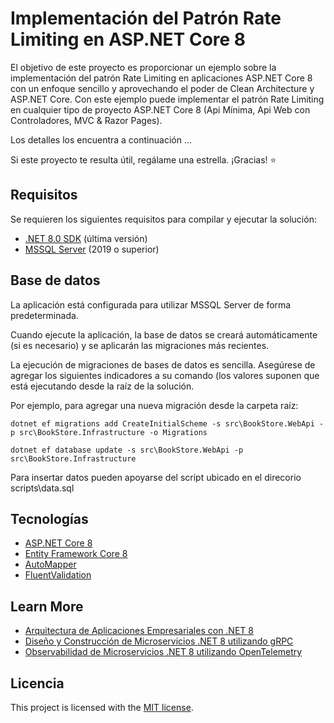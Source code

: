 # Implementación del Patrón Rate Limiting en ASP.NET Core 8

El objetivo de este proyecto es proporcionar un ejemplo sobre la implementación del patrón Rate Limiting en aplicaciones ASP.NET Core 8 con un enfoque sencillo y aprovechando el poder de Clean Architecture y ASP.NET Core. Con este ejemplo puede implementar el patrón Rate Limiting en cualquier tipo de proyecto ASP.NET Core 8 (Api Mínima, Api Web con Controladores, MVC & Razor Pages).

Los detalles los encuentra a continuación ...

Si este proyecto te resulta útil, regálame una estrella. ¡Gracias! ⭐

## Requisitos
Se requieren los siguientes requisitos para compilar y ejecutar la solución:

- [.NET 8.0 SDK](https://dotnet.microsoft.com/download/dotnet/8.0) (última versión)
- [MSSQL Server](https://www.microsoft.com/es-es/sql-server/sql-server-downloads) (2019 o superior)

## Base de datos
La aplicación está configurada para utilizar MSSQL Server de forma predeterminada.

Cuando ejecute la aplicación, la base de datos se creará automáticamente (si es necesario) y se aplicarán las migraciones más recientes.

La ejecución de migraciones de bases de datos es sencilla. Asegúrese de agregar los siguientes indicadores a su comando (los valores suponen que está ejecutando desde la raíz de la solución.

Por ejemplo, para agregar una nueva migración desde la carpeta raíz:

`dotnet ef migrations add CreateInitialScheme -s src\BookStore.WebApi -p src\BookStore.Infrastructure -o Migrations`

`dotnet ef database update -s src\BookStore.WebApi -p src\BookStore.Infrastructure`

Para insertar datos pueden apoyarse del script ubicado en el direcorio scripts\data.sql

## Tecnologías

* [ASP.NET Core 8](https://docs.microsoft.com/en-us/aspnet/core/introduction-to-aspnet-core)
* [Entity Framework Core 8](https://docs.microsoft.com/en-us/ef/core/)
* [AutoMapper](https://automapper.org/)
* [FluentValidation](https://fluentvalidation.net/)

## Learn More

* [Arquitectura de Aplicaciones Empresariales con .NET 8](https://www.udemy.com/course/arquitectura-aplicaciones-empresariales-con-net-core/?referralCode=BB6711C3FB50C5DEF33A)
* [Diseño y Construcción de Microservicios .NET 8 utilizando gRPC](https://www.udemy.com/course/microservices-net-grpc/?referralCode=DECDB75CE566EF488A25)
* [Observabilidad de Microservicios .NET 8 utilizando OpenTelemetry](https://www.udemy.com/course/opentelemetry/?referralCode=53504360A5755DCCFD8C)
  
## Licencia

This project is licensed with the [MIT license](LICENSE).
